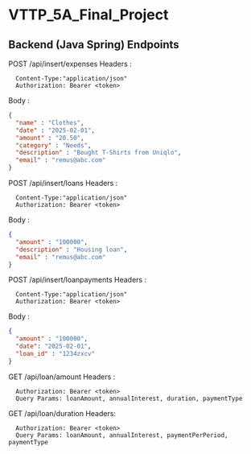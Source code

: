 # VTTP_5A_Final_Project
## Backend (Java Spring) Endpoints

POST /api/insert/expenses
Headers : 
```
  Content-Type:"application/json"
  Authorization: Bearer <token>
```
Body :
```json
{
  "name" : "Clothes",
  "date" : "2025-02-01",
  "amount" : "20.50",
  "category" : "Needs",
  "description" : "Bought T-Shirts from Uniqlo",
  "email" : "remus@abc.com"
}
```

POST /api/insert/loans
Headers : 
```
  Content-Type:"application/json"
  Authorization: Bearer <token>
```
Body :
```json
{
  "amount" : "100000",
  "description" : "Housing loan",
  "email" : "remus@abc.com"
}
```

POST /api/insert/loanpayments
Headers : 
```
  Content-Type:"application/json"
  Authorization: Bearer <token>
```
Body :
```json
{
  "amount" : "100000",
  "date": "2025-02-01",
  "loan_id" : "1234zxcv"
}
```

GET /api/loan/amount
Headers : 
```
  Authorization: Bearer <token>
  Query Params: loanAmount, annualInterest, duration, paymentType
```

GET /api/loan/duration
Headers:
```
  Authorization: Bearer <token>
  Query Params: loanAmount, annualInterest, paymentPerPeriod, paymentType
```
